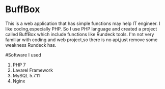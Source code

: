 # BuffBox

This is a web application that has simple functions may help IT engineer.
I like coding,especially PHP.
So I use PHP language and created a project called BuffBox which include functions like Rundeck tools.
I'm not very familiar with coding and web project,so there is no api,just remove some weakness Rundeck has.

#Software I used
1. PHP 7
2. Lavarel Framework
3. MySQL 5.7.11
4. Nginx
